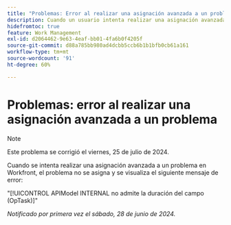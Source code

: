 ```yaml
---
title: "Problemas: Error al realizar una asignación avanzada a un problema"
description: Cuando un usuario intenta realizar una asignación avanzada a un problema en Workfront, el problema no se asigna y el usuario ve un mensaje de error.
hidefromtoc: true
feature: Work Management
exl-id: d2064462-9e63-4eaf-bb01-4fa6b0f4205f
source-git-commit: d88a785bb980ad4dcbb5ccb6b1b1bfb0cb61a161
workflow-type: tm+mt
source-wordcount: '91'
ht-degree: 60%

---
```


# Problemas: error al realizar una asignación avanzada a un problema

>[!NOTE]
>
>Este problema se corrigió el viernes, 25 de julio de 2024.

Cuando se intenta realizar una asignación avanzada a un problema en Workfront, el problema no se asigna y se visualiza el siguiente mensaje de error:

&quot;[!UICONTROL APIModel INTERNAL no admite la duración del campo (OpTask)]&quot;

_Notificado por primera vez el sábado, 28 de junio de 2024._
